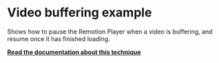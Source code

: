 # Video buffering example

Shows how to pause the Remotion Player when a video is buffering, and resume once it has finished loading.

[**Read the documentation about this technique**](https://remotion.dev/docs/buffer-state)
